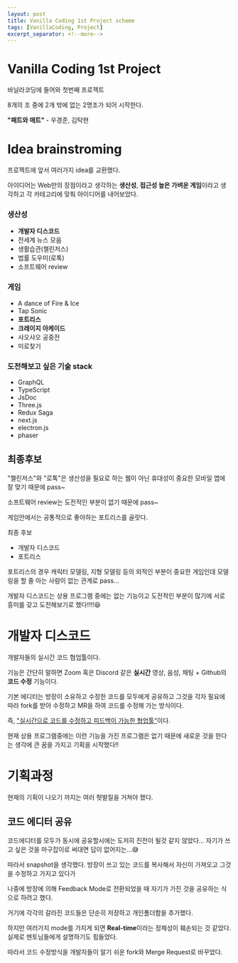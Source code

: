 ```yaml
---
layout: post
title: Vanilla Coding 1st Project scheme
tags: [VanillaCoding, Project]
excerpt_separator: <!--more-->
---
```


# Vanilla Coding 1st Project

바닐라코딩에 들어와 첫번째 프로젝트

8개의 조 중에 2개 밖에 없는 2명조가 되어 시작한다.

**"패트와 매트"** - 우경준, 김탁현

<!--more-->

# Idea brainstroming

프로젝트에 앞서 여러가지 idea를 교환했다.

아이디어는 Web만의 장점이라고 생각하는 **생산성**, **접근성 높은 가벼운 게임**이라고 생각하고 각 카테고리에 맞춰 아이디어를 내어보았다.

### 생산성

- **개발자 디스코드**
- 전세계 뉴스 모음
- 생활습관(챌린저스)
- 법률 도우미(로톡)
- 소프트웨어 review

### 게임

- A dance of Fire & Ice
- Tap Sonic
- **포트리스**
- **크레이지 아케이드**
- 샤오샤오 공중전
- 미로찾기

### 도전해보고 싶은 기술 stack

- GraphQL
- TypeScript
- JsDoc
- Three.js
- Redux Saga
- next.js
- electron.js
- phaser

## 최종후보

"챌린저스"와 "로톡"은 생산성을 필요로 하는 웹이 아닌 휴대성이 중요한 모바일 앱에 잘 맞기 때문에 pass~

소프트웨어 review는 도전적인 부분이 없기 때문에 pass~

게임안에서는 공통적으로 좋아하는 포트리스를 골랏다.

최종 후보

- 개발자 디스코드
- 포트리스

포트리스의 경우 캐릭터 모델링, 지형 모델링 등의 외적인 부분이 중요한 게임인데 모델링을 할 줄 아는 사람이 없는 관계로 pass...

개발자 디스코드는 상용 프로그램 중에는 없는 기능이고 도전적인 부분이 많기에 서로 흥미를 갖고 도전해보기로 했다!!!!😆

# 개발자 디스코드

개발자들의 실시간 코드 협업툴이다.

기능은 간단히 말하면 Zoom 혹은 Discord 같은 **실시간** 영상, 음성, 채팅 + Github의 **코드 수정** 기능이다.

기본 에디터는 방장이 소유하고 수정한 코드를 모두에게 공유하고 그것을 각자 필요에 따라 fork를 받아 수정하고 MR을 하여 코드를 수정해 가는 방식이다.

즉, <u>"실시간으로 코드를 수정하고 피드백이 가능한 협업툴"</u>이다.

현재 상용 프로그램중에는 이런 기능을 가진 프로그램은 없기 때문에 새로운 것을 한다는 생각에 큰 꿈을 가지고 기획을 시작했다!!

# 기획과정

현재의 기획이 나오기 까지는 여러 헛발질을 거쳐야 했다.

## 코드 에디터 공유

코드에디터를 모두가 동시에 공유할시에는 도저히 진전이 될것 같지 않았다... 자기가 쓰고 싶은 것을 마구잡이로 써대면 답이 없어지는...😅

따라서 snapshot을 생각했다. 방장이 쓰고 있는 코드를 복사해서 자신이 가져오고 그것을 수정하고 가지고 있다가

나중에 방장에 의해 Feedback Mode로 전환되었을 때 자기가 가진 것을 공유하는 식으로 하려고 했다.

거기에 각각의 갈라진 코드들은 단순히 저장하고 개인폴더함을 추가했다.

하지만 여러가지 mode를 가지게 되면 **Real-time**이라는 정체성이 훼손되는 것 같았다. 실제로 멘토님들에게 설명하기도 힘들었다.

따라서 코드 수정방식을 개발자들이 알기 쉬운 fork와 Merge Request로 바꾸었다.

